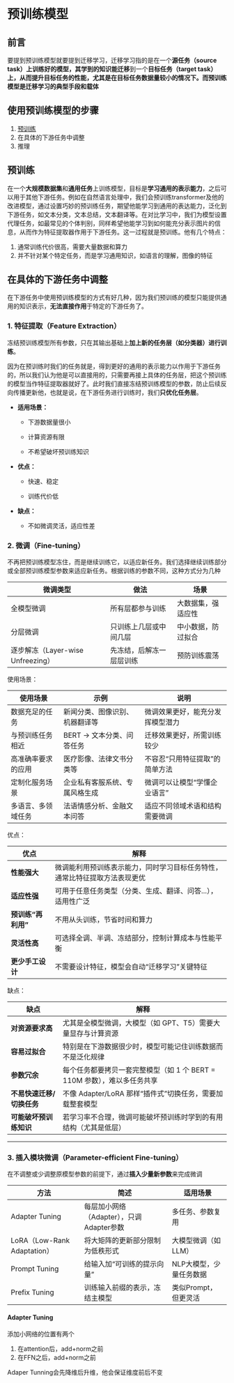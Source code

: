 # 预训练模型

## 前言

要提到预训练模型就要提到迁移学习，迁移学习指的是在一个**源任务（source task）**上训练好的模型，其学到的知识能**迁移**到一个**目标任务（target task）**上，从而提升目标任务的性能，尤其是在目标任务数据量较小的情况下。而**预训练模型是迁移学习的典型手段和载体**

## 使用预训练模型的步骤

1. [预训练](#预训练)
2. 在具体的下游任务中调整
3. 推理

## 预训练

在一个**大规模数据集**和**通用任务**上训练模型，目标是**学习通用的表示能力**，之后可以用于其他下游任务。例如在自然语言处理中，我们会预训练transformer及他的改进模型，通过设置巧妙的预训练任务，期望他能学习到通用的表达能力，泛化到下游任务，如文本分类，文本总结，文本翻译等。在对比学习中，我们为模型设置代理任务，如最常见的个体判别，同样希望他能学习到如何能充分表示图片的信息，从而作为特征提取器作用于下游任务。这一过程就是预训练。他有几个特点：

1. 通常训练代价很高，需要大量数据和算力
2. 并不针对某个特定任务，而是学习通用知识，如语言的理解，图像的特征

## 在具体的下游任务中调整

在下游任务中使用预训练模型的方式有好几种，因为我们预训练的模型只能提供通用的知识表示，**无法直接作用**于特定的下游任务了。

### 1. 特征提取（Feature Extraction）

冻结预训练模型所有参数，只在其输出基础上**加上新的任务层（如分类器）进行训练**。

因为在预训练时我们的任务就是，得到更好的通用的表示能力以作用于下游任务的，所以我们认为他是可以直接用的，只需要再接上具体的任务层，把这个预训练的模型当作特征提取器就好了。此时我们直接冻结预训练模型的参数，防止后续反向传播更新他，也就是说，在下游任务进行训练时，我们**只优化任务层**。

-   **适用场景：**
    -   下游数据量很小
        
    -   计算资源有限
        
    -   不希望破坏预训练知识
    
-   **优点：**
    
    -   快速、稳定
        
    -   训练代价低
    
-   **缺点：**
    
    -   不如微调灵活，适应性差

### 2. 微调（Fine-tuning）

不再把预训练模型冻住，而是继续训练它，以适应新任务。我们选择继续训练部分或全部预训练模型参数来适应新任务。根据训练的参数不同，这种方式分为几种

| 微调类型                          | 做法                     | 场景               |
| --------------------------------- | ------------------------ | ------------------ |
| 全模型微调                        | 所有层都参与训练         | 大数据集，强适应性 |
| 分层微调                          | 只训练上几层或中间几层   | 中小数据，防过拟合 |
| 逐步解冻（Layer-wise Unfreezing） | 先冻结，后解冻一层层训练 | 预防训练震荡       |

使用场景：

| 使用场景           | 示例                           | 说明                             |
| ------------------ | ------------------------------ | -------------------------------- |
| 数据充足的任务     | 新闻分类、图像识别、机器翻译等 | 微调效果更好，能充分发挥模型潜力 |
| 与预训练任务相近   | BERT → 文本分类、问答任务      | 迁移效果更好，所需训练较少       |
| 高准确率要求的应用 | 医疗影像、法律文书分类等       | 不容忍“只用特征提取”的简单方法   |
| 定制化服务场景     | 企业私有客服系统、专属风格生成 | 微调可以让模型“学懂企业语言”     |
| 多语言、多领域任务 | 法语情感分析、金融文本问答     | 适应不同领域术语和结构需要微调   |

优点：

| 优点               | 解释                                                         |
| ------------------ | ------------------------------------------------------------ |
| **性能强大**       | 微调能利用预训练表示能力，同时学习目标任务特性，通常比特征提取方法表现更优 |
| **适应性强**       | 可用于任意任务类型（分类、生成、翻译、问答...），适用性广泛  |
| **预训练“再利用”** | 不用从头训练，节省时间和算力                                 |
| **灵活性高**       | 可选择全调、半调、冻结部分，控制计算成本与性能平衡           |
| **更少手工设计**   | 不需要设计特征，模型会自动“迁移学习”关键特征                 |

缺点：

| 缺点                      | 解释                                                         |
| ------------------------- | ------------------------------------------------------------ |
| **对资源要求高**          | 尤其是全模型微调，大模型（如 GPT、T5）需要大量显存与计算资源 |
| **容易过拟合**            | 特别是在下游数据很少时，模型可能记住训练数据而不是泛化规律   |
| **参数冗余**              | 每个任务都要拷贝一套完整模型（如 1 个 BERT = 110M 参数），难以多任务共享 |
| **不易快速迁移/切换任务** | 不像 Adapter/LoRA 那样“插件式”切换任务，需要加载整套模型     |
| **可能破坏预训练知识**    | 若学习率不合理，微调可能破坏预训练时学到的有用结构（尤其是低层） |



---



### 3. 插入模块微调（Parameter-efficient Fine-tuning）

在不调整或少调整原模型参数的前提下，通过**插入少量新参数**来完成微调

| 方法                        | 简述                                     | 适用场景                |
| --------------------------- | ---------------------------------------- | ----------------------- |
| Adapter Tuning              | 每层加小网络（Adapter），只调Adapter参数 | 多任务、参数复用        |
| LoRA（Low-Rank Adaptation） | 将大矩阵的更新部分限制为低秩形式         | 大模型微调（如LLM）     |
| Prompt Tuning               | 给输入加“可训练的提示向量”               | NLP大模型，少量任务数据 |
| Prefix Tuning               | 训练输入前缀的表示，冻结主模型           | 类似Prompt，但更灵活    |

#### Adapter Tuning

添加小网络的位置有两个

1. 在attention后，add+norm之前
2. 在FFN之后，add+norm之前

Adaper Tunning会先降维后升维，他会保证维度前后不变